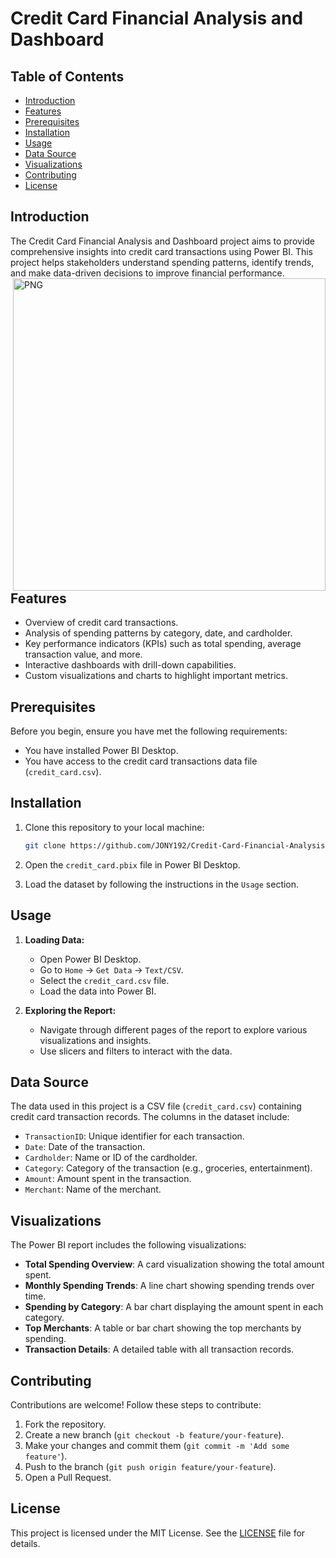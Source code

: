 # Credit Card Financial Analysis and Dashboard

## Table of Contents

- [Introduction](#introduction)
- [Features](#features)
- [Prerequisites](#prerequisites)
- [Installation](#installation)
- [Usage](#usage)
- [Data Source](#data-source)
- [Visualizations](#visualizations)
- [Contributing](#contributing)
- [License](#license)

## Introduction

The Credit Card Financial Analysis and Dashboard project aims to provide comprehensive insights into credit card transactions using Power BI. This project helps stakeholders understand spending patterns, identify trends, and make data-driven decisions to improve financial performance.
<img align="right" alt="PNG" src="https://cdn.discordapp.com/attachments/868081577303875625/1245611165640425503/image.png?ex=6659614c&is=66580fcc&hm=e08e7692525d0fdf9bfdec4c7c2256c9ab02072aaab09cba42c3518ffb465b34&" width="500"/>

## Features

- Overview of credit card transactions.
- Analysis of spending patterns by category, date, and cardholder.
- Key performance indicators (KPIs) such as total spending, average transaction value, and more.
- Interactive dashboards with drill-down capabilities.
- Custom visualizations and charts to highlight important metrics.

## Prerequisites

Before you begin, ensure you have met the following requirements:
- You have installed Power BI Desktop.
- You have access to the credit card transactions data file (`credit_card.csv`).

## Installation

1. Clone this repository to your local machine:

    ```bash
    git clone https://github.com/JONY192/Credit-Card-Financial-Analysis-and-Dashbord.git
    ```

2. Open the `credit_card.pbix` file in Power BI Desktop.

3. Load the dataset by following the instructions in the `Usage` section.

## Usage

1. **Loading Data:**
    - Open Power BI Desktop.
    - Go to `Home` -> `Get Data` -> `Text/CSV`.
    - Select the `credit_card.csv` file.
    - Load the data into Power BI.

2. **Exploring the Report:**
    - Navigate through different pages of the report to explore various visualizations and insights.
    - Use slicers and filters to interact with the data.

## Data Source

The data used in this project is a CSV file (`credit_card.csv`) containing credit card transaction records. The columns in the dataset include:
- `TransactionID`: Unique identifier for each transaction.
- `Date`: Date of the transaction.
- `Cardholder`: Name or ID of the cardholder.
- `Category`: Category of the transaction (e.g., groceries, entertainment).
- `Amount`: Amount spent in the transaction.
- `Merchant`: Name of the merchant.

## Visualizations

The Power BI report includes the following visualizations:
- **Total Spending Overview**: A card visualization showing the total amount spent.
- **Monthly Spending Trends**: A line chart showing spending trends over time.
- **Spending by Category**: A bar chart displaying the amount spent in each category.
- **Top Merchants**: A table or bar chart showing the top merchants by spending.
- **Transaction Details**: A detailed table with all transaction records.

## Contributing

Contributions are welcome! Follow these steps to contribute:
1. Fork the repository.
2. Create a new branch (`git checkout -b feature/your-feature`).
3. Make your changes and commit them (`git commit -m 'Add some feature'`).
4. Push to the branch (`git push origin feature/your-feature`).
5. Open a Pull Request.

## License

This project is licensed under the MIT License. See the [LICENSE](LICENSE) file for details.
